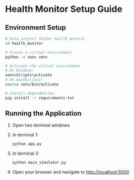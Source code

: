 # Health Monitor Setup Guide

## Environment Setup
```bash
# Goto project folder health_monitor
cd health_monitor

# Create a virtual environment
python -m venv venv

# Activate the virtual environment
# On Windows:
venv\Scripts\activate
# On macOS/Linux:
source venv/bin/activate

# Install dependencies
pip install -r requirements.txt
```

## Running the Application
1. Open two terminal windows
2. In terminal 1:
    ```bash
    python app.py
    ```
3. In terminal 2:
    ```bash
    python main_simulator.py
    ```

4. Open your browser and navigate to [http://localhost:5000](http://localhost:5000)
